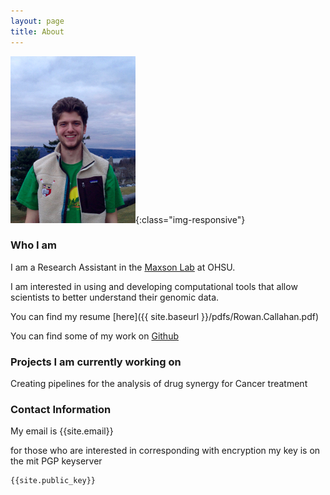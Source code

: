 ```yaml
---
layout: page
title: About
---
```

![profile](/assets/RowanCallahanHeadshot2.jpg){:class="img-responsive"}

### Who I am 
I am a Research Assistant in the [Maxson Lab](https://www.maxsonlab.org/team.html) at OHSU.

I am interested in using and developing computational tools that allow scientists to better understand their genomic data.

You can find my resume [here]({{ site.baseurl }}/pdfs/Rowan.Callahan.pdf)

You can find some of my work on [Github](https://github.com/rowancallahan)


### Projects I am currently working on

Creating pipelines for the analysis of drug synergy for Cancer treatment


### Contact Information  

My email is {{site.email}}

for those who are interested in corresponding with encryption my key is on the mit PGP keyserver
```
{{site.public_key}}

```


